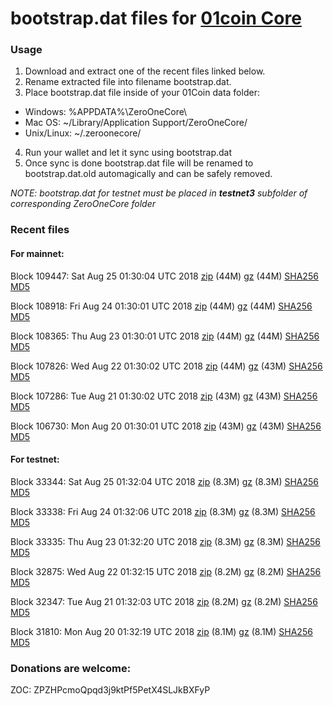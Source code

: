 # bootstrap.dat files for [01coin Core](https://01coin.io)

### Usage

1. Download and extract one of the recent files linked below.
2. Rename extracted file into filename bootstrap.dat.
3. Place bootstrap.dat file inside of your 01Coin data folder:
 - Windows: %APPDATA%\ZeroOneCore\
 - Mac OS: ~/Library/Application Support/ZeroOneCore/
 - Unix/Linux: ~/.zeroonecore/
4. Run your wallet and let it sync using bootstrap.dat
5. Once sync is done bootstrap.dat file will be renamed to bootstrap.dat.old automagically and can be safely removed.

_NOTE: bootstrap.dat for testnet must be placed in **testnet3** subfolder of corresponding ZeroOneCore folder_

### Recent files

#### For mainnet:

Block 109447: Sat Aug 25 01:30:04 UTC 2018 [zip](https://files.01coin.io/mainnet/2018-08-25/bootstrap.dat.zip) (44M) [gz](https://files.01coin.io/mainnet/2018-08-25/bootstrap.dat.tar.gz) (44M) [SHA256](https://files.01coin.io/mainnet/2018-08-25/sha256.txt) [MD5](https://files.01coin.io/mainnet/2018-08-25/md5.txt)

Block 108918: Fri Aug 24 01:30:01 UTC 2018 [zip](https://files.01coin.io/mainnet/2018-08-24/bootstrap.dat.zip) (44M) [gz](https://files.01coin.io/mainnet/2018-08-24/bootstrap.dat.tar.gz) (44M) [SHA256](https://files.01coin.io/mainnet/2018-08-24/sha256.txt) [MD5](https://files.01coin.io/mainnet/2018-08-24/md5.txt)

Block 108365: Thu Aug 23 01:30:01 UTC 2018 [zip](https://files.01coin.io/mainnet/2018-08-23/bootstrap.dat.zip) (44M) [gz](https://files.01coin.io/mainnet/2018-08-23/bootstrap.dat.tar.gz) (44M) [SHA256](https://files.01coin.io/mainnet/2018-08-23/sha256.txt) [MD5](https://files.01coin.io/mainnet/2018-08-23/md5.txt)

Block 107826: Wed Aug 22 01:30:02 UTC 2018 [zip](https://files.01coin.io/mainnet/2018-08-22/bootstrap.dat.zip) (44M) [gz](https://files.01coin.io/mainnet/2018-08-22/bootstrap.dat.tar.gz) (43M) [SHA256](https://files.01coin.io/mainnet/2018-08-22/sha256.txt) [MD5](https://files.01coin.io/mainnet/2018-08-22/md5.txt)

Block 107286: Tue Aug 21 01:30:02 UTC 2018 [zip](https://files.01coin.io/mainnet/2018-08-21/bootstrap.dat.zip) (43M) [gz](https://files.01coin.io/mainnet/2018-08-21/bootstrap.dat.tar.gz) (43M) [SHA256](https://files.01coin.io/mainnet/2018-08-21/sha256.txt) [MD5](https://files.01coin.io/mainnet/2018-08-21/md5.txt)

Block 106730: Mon Aug 20 01:30:01 UTC 2018 [zip](https://files.01coin.io/mainnet/2018-08-20/bootstrap.dat.zip) (43M) [gz](https://files.01coin.io/mainnet/2018-08-20/bootstrap.dat.tar.gz) (43M) [SHA256](https://files.01coin.io/mainnet/2018-08-20/sha256.txt) [MD5](https://files.01coin.io/mainnet/2018-08-20/md5.txt)


#### For testnet:

Block 33344: Sat Aug 25 01:32:04 UTC 2018 [zip](https://files.01coin.io/testnet/2018-08-25/bootstrap.dat.zip) (8.3M) [gz](https://files.01coin.io/testnet/2018-08-25/bootstrap.dat.tar.gz) (8.3M) [SHA256](https://files.01coin.io/testnet/2018-08-25/sha256.txt) [MD5](https://files.01coin.io/testnet/2018-08-25/md5.txt)

Block 33338: Fri Aug 24 01:32:06 UTC 2018 [zip](https://files.01coin.io/testnet/2018-08-24/bootstrap.dat.zip) (8.3M) [gz](https://files.01coin.io/testnet/2018-08-24/bootstrap.dat.tar.gz) (8.3M) [SHA256](https://files.01coin.io/testnet/2018-08-24/sha256.txt) [MD5](https://files.01coin.io/testnet/2018-08-24/md5.txt)

Block 33335: Thu Aug 23 01:32:20 UTC 2018 [zip](https://files.01coin.io/testnet/2018-08-23/bootstrap.dat.zip) (8.3M) [gz](https://files.01coin.io/testnet/2018-08-23/bootstrap.dat.tar.gz) (8.3M) [SHA256](https://files.01coin.io/testnet/2018-08-23/sha256.txt) [MD5](https://files.01coin.io/testnet/2018-08-23/md5.txt)

Block 32875: Wed Aug 22 01:32:15 UTC 2018 [zip](https://files.01coin.io/testnet/2018-08-22/bootstrap.dat.zip) (8.2M) [gz](https://files.01coin.io/testnet/2018-08-22/bootstrap.dat.tar.gz) (8.2M) [SHA256](https://files.01coin.io/testnet/2018-08-22/sha256.txt) [MD5](https://files.01coin.io/testnet/2018-08-22/md5.txt)

Block 32347: Tue Aug 21 01:32:03 UTC 2018 [zip](https://files.01coin.io/testnet/2018-08-21/bootstrap.dat.zip) (8.2M) [gz](https://files.01coin.io/testnet/2018-08-21/bootstrap.dat.tar.gz) (8.2M) [SHA256](https://files.01coin.io/testnet/2018-08-21/sha256.txt) [MD5](https://files.01coin.io/testnet/2018-08-21/md5.txt)

Block 31810: Mon Aug 20 01:32:19 UTC 2018 [zip](https://files.01coin.io/testnet/2018-08-20/bootstrap.dat.zip) (8.1M) [gz](https://files.01coin.io/testnet/2018-08-20/bootstrap.dat.tar.gz) (8.1M) [SHA256](https://files.01coin.io/testnet/2018-08-20/sha256.txt) [MD5](https://files.01coin.io/testnet/2018-08-20/md5.txt)


### Donations are welcome:

ZOC: ZPZHPcmoQpqd3j9ktPf5PetX4SLJkBXFyP
